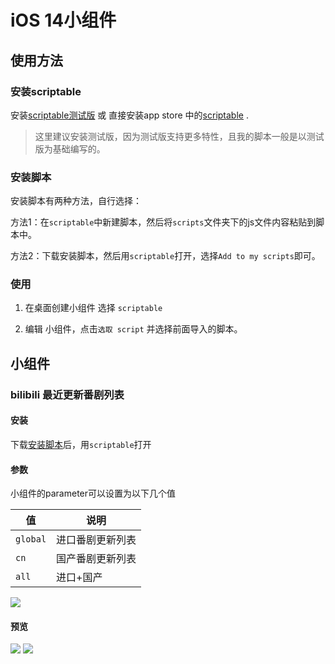 # iOS 14小组件

## 使用方法
### 安装scriptable
安装[scriptable测试版](https://testflight.apple.com/join/uN1vTqxk) 或 直接安装app store 中的[scriptable](https://apps.apple.com/cn/app/scriptable/id1405459188) .
> 这里建议安装测试版，因为测试版支持更多特性，且我的脚本一般是以测试版为基础编写的。

### 安装脚本
安装脚本有两种方法，自行选择：

方法1：在`scriptable`中新建脚本，然后将`scripts`文件夹下的js文件内容粘贴到脚本中。

方法2：下载安装脚本，然后用`scriptable`打开，选择`Add to my scripts`即可。

### 使用
1. 在桌面创建小组件 选择 `scriptable`

2. 编辑 小组件，点击`选取 script` 并选择前面导入的脚本。

## 小组件

### bilibili 最近更新番剧列表
#### 安装
下载[安装脚本](https://github.com/zkytech/iOS14-widgets-for-scriptable/releases/download/1.0.0/bilibili.scriptable)后，用`scriptable`打开

#### 参数

小组件的parameter可以设置为以下几个值

|值|说明|
|---|---|
|`global`|进口番剧更新列表|
|`cn`|国产番剧更新列表|
|`all`|进口+国产|

![](preview/bilibili设置.PNG)

#### 预览

![](./preview/bilibili大中.PNG)
![](./preview/bilibili小.PNG)